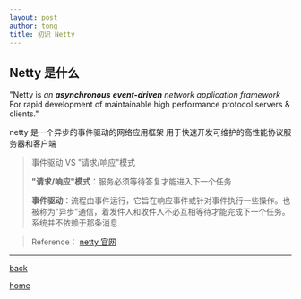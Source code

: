 ```yaml
---
layout: post
author: tong
title: 初识 Netty
---
```

## Netty 是什么

"Netty is _an **asynchronous** **event-driven** network application framework_  
For rapid development of maintainable high performance protocol servers & clients."

netty 是一个异步的事件驱动的网络应用框架
用于快速开发可维护的高性能协议服务器和客户端

> 事件驱动 VS "请求/响应"模式
> 
> **"请求/响应"模式**：服务必须等待答复才能进入下一个任务
> 
> **事件驱动**：流程由事件运行，它旨在响应事件或针对事件执行一些操作。也被称为"异步"通信，着发件人和收件人不必互相等待才能完成下一个任务。系统并不依赖于那条消息






> Reference：
> [netty 官网](https://netty.io/index.html)
> 

---
[back](../../编程相关文章汇总.md)

[home](../../../../index.md)